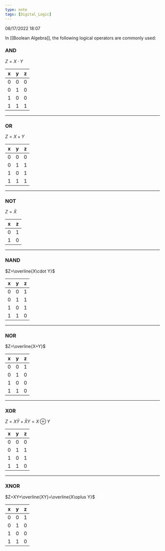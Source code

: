 ```yaml
---
type: note
tags: [Digital_Logic]
---
```

08/17/2022 18:07

  

In [[Boolean Algebra]], the following logical operators are commonly used:

### AND
$Z=X\cdot Y$

| x   | y   | z   |
| --- | --- | --- |
| 0   | 0   | 0   |
| 0   | 1   | 0   |
| 1   | 0   | 0   |
| 1   | 1   | 1   |

---

### OR
$Z=X+Y$

|x|y|z|
|-----|------|------|
|0|0|0|
|0|1|1|
|1|0|1|
|1|1|1|

---

### NOT
$Z=\bar{X}$ 

|x|z|
|-----|------|
|0|1|
|1|0|

---

### NAND
$Z=\overline{X\cdot Y}$

| x   | y   | z   |
| --- | --- | --- |
| 0   | 0   | 1   |
| 0   | 1   | 1   |
| 1   | 0   | 1   |
| 1   | 1   | 0   |

---

### NOR
$Z=\overline{X+Y}$

|x|y|z|
|-------|-------|------|
|0|0|1|
|0|1|0|
|1|0|0|
|1|1|0|

---

### XOR
$Z=X\bar{Y}+\bar{X}Y=X\oplus Y$

|x|y|z|
|-------|-------|------|
|0|0|0|
|0|1|1|
|1|0|1|
|1|1|0|

---

### XNOR
$Z=XY+\overline{XY}=\overline{X\oplus Y}$

|x|y|z|
|-------|-------|------|
|0|0|1|
|0|1|0|
|1|0|0|
|1|1|0|
